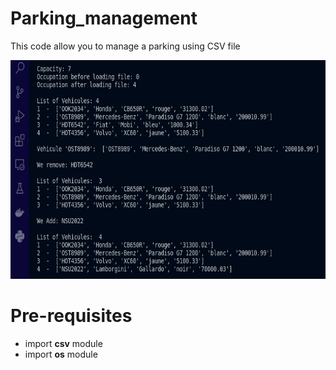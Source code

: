 # Parking_management
This code allow you to manage a parking using CSV file

<img src="./Parking.png" alt="GNU/Linux" width="550" height="350"/>

# Pre-requisites
<ul>
  <li> import <strong>csv</strong> module </li>
  <li> import <strong>os</strong> module </li>
</ul>
